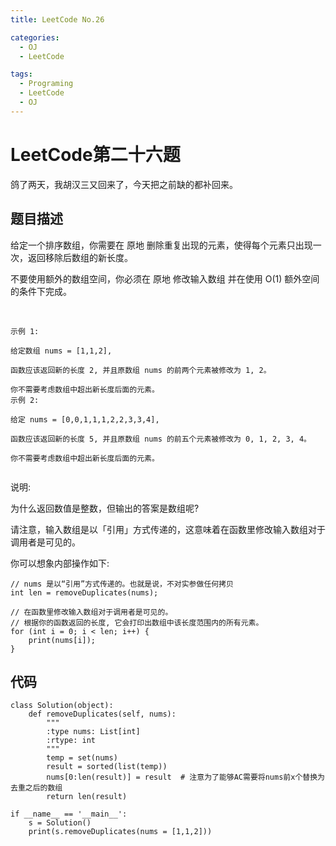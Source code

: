 ```yaml
---
title: LeetCode No.26

categories:
  - OJ
  - LeetCode

tags:
  - Programing
  - LeetCode
  - OJ
---
```


# LeetCode第二十六题
鸽了两天，我胡汉三又回来了，今天把之前缺的都补回来。  

## 题目描述
给定一个排序数组，你需要在 原地 删除重复出现的元素，使得每个元素只出现一次，返回移除后数组的新长度。

不要使用额外的数组空间，你必须在 原地 修改输入数组 并在使用 O(1) 额外空间的条件下完成。

 
```
示例 1:

给定数组 nums = [1,1,2], 

函数应该返回新的长度 2, 并且原数组 nums 的前两个元素被修改为 1, 2。 

你不需要考虑数组中超出新长度后面的元素。
示例 2:

给定 nums = [0,0,1,1,1,2,2,3,3,4],

函数应该返回新的长度 5, 并且原数组 nums 的前五个元素被修改为 0, 1, 2, 3, 4。

你不需要考虑数组中超出新长度后面的元素。
 
```
说明:

为什么返回数值是整数，但输出的答案是数组呢?

请注意，输入数组是以「引用」方式传递的，这意味着在函数里修改输入数组对于调用者是可见的。

你可以想象内部操作如下:
```
// nums 是以“引用”方式传递的。也就是说，不对实参做任何拷贝
int len = removeDuplicates(nums);

// 在函数里修改输入数组对于调用者是可见的。
// 根据你的函数返回的长度, 它会打印出数组中该长度范围内的所有元素。
for (int i = 0; i < len; i++) {
    print(nums[i]);
}
```

## 代码
```
class Solution(object):
    def removeDuplicates(self, nums):
        """
        :type nums: List[int]
        :rtype: int
        """
        temp = set(nums)
        result = sorted(list(temp))
        nums[0:len(result)] = result  # 注意为了能够AC需要将nums前x个替换为去重之后的数组
        return len(result)

if __name__ == '__main__':
    s = Solution()
    print(s.removeDuplicates(nums = [1,1,2]))
```